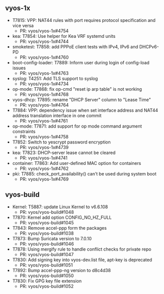 ## vyos-1x
- T7815: VPP: NAT44 rules with port requires protocol specification and vice versa
   - PR: vyos/vyos-1x#4754
- kea: T7854: Use helper for Kea VRF systemd units
   - PR: vyos/vyos-1x#4744
- smoketest: T7858: add PPPoE client tests with IPv4, IPv6 and DHCPv6-PD
   - PR: vyos/vyos-1x#4760
- boot-config-loader: T7889: Inform user during login of config-load issues
   - PR: vyos/vyos-1x#4763
- syslog: T4251: Add TLS support to syslog
   - PR: vyos/vyos-1x#4734
- op-mode: T7868: fix op-cmd "reset ip arp table" is not working
   - PR: vyos/vyos-1x#4768
- vyos-dhcp: T7895: rename "DHCP Server" column to "Lease Time"
   - PR: vyos/vyos-1x#4764
- T7884: VPP: dependency issue when set interface address and NAT44 address translation interface in one commit
   - PR: vyos/vyos-1x#4761
- op-mode: T7871: add support for op mode command argument constraints
   - PR: vyos/vyos-1x#4758
- T7852: Switch to yescrypt password encryption
   - PR: vyos/vyos-1x#4739
- kea: T7823: DHCP-server lease cannot be cleared
   - PR: vyos/vyos-1x#4741
- container: T7863: Add user-defined MAC option for containers
   - PR: vyos/vyos-1x#4762
- pki: T7885: check_port_availability() can't be used during system boot
   - PR: vyos/vyos-1x#4769


## vyos-build
- Kernel: T5887: update Linux Kernel to v6.6.108
   - PR: vyos/vyos-build#1048
- T7870: Kernel add option CONFIG_NO_HZ_FULL
   - PR: vyos/vyos-build#1045
- T7843: Remove accel-ppp form the packages
   - PR: vyos/vyos-build#1038
- T7873: Bump Suricata version to 7.0.10
   - PR: vyos/vyos-build#1046
- T7878: Using mergify rule to handle conflict checks for private repo
   - PR: vyos/vyos-build#1047
- T7830: Add signing key into vyos-dev.list file, apt-key is deprecated
   - PR: vyos/vyos-build#1051
- T7892: Bump accel-ppp-ng version to d8c4d38
   - PR: vyos/vyos-build#1050
- T7830: Fix GPG key file extension
   - PR: vyos/vyos-build#1052


